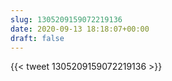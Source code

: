 ```yaml
---
slug: 1305209159072219136
date: 2020-09-13 18:18:07+00:00
draft: false
---
```


{{< tweet 1305209159072219136 >}}

